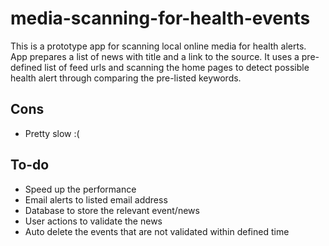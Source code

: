 # media-scanning-for-health-events
This is a prototype app for scanning local online media for health alerts.
App prepares a list of news with title and a link to the source.
It uses a pre-defined list of feed urls and scanning the home pages to detect possible health alert through comparing the pre-listed keywords.

## Cons
* Pretty slow :(

## To-do
* Speed up the performance
* Email alerts to listed email address
* Database to store the relevant event/news
* User actions to validate the news
* Auto delete the events that are not validated within defined time

